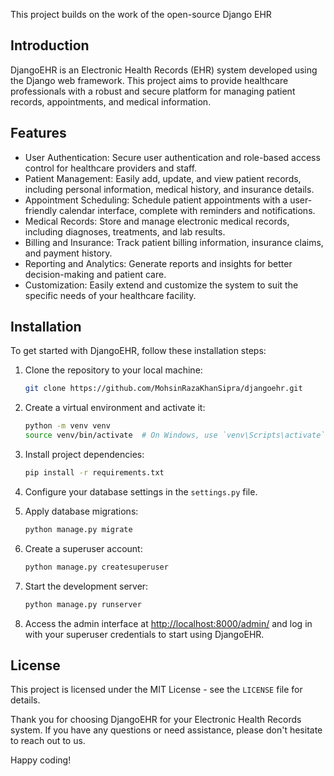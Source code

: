 ﻿This project builds on the work of the open-source Django EHR

## Introduction

DjangoEHR is an Electronic Health Records (EHR) system developed using the Django web framework. This project aims to provide healthcare professionals with a robust and secure platform for managing patient records, appointments, and medical information.

## Features

- User Authentication: Secure user authentication and role-based access control for healthcare providers and staff.
- Patient Management: Easily add, update, and view patient records, including personal information, medical history, and insurance details.
- Appointment Scheduling: Schedule patient appointments with a user-friendly calendar interface, complete with reminders and notifications.
- Medical Records: Store and manage electronic medical records, including diagnoses, treatments, and lab results.
- Billing and Insurance: Track patient billing information, insurance claims, and payment history.
- Reporting and Analytics: Generate reports and insights for better decision-making and patient care.
- Customization: Easily extend and customize the system to suit the specific needs of your healthcare facility.

## Installation

To get started with DjangoEHR, follow these installation steps:

1. Clone the repository to your local machine:

    ```bash
    git clone https://github.com/MohsinRazaKhanSipra/djangoehr.git
    ```

2. Create a virtual environment and activate it:

    ```bash
    python -m venv venv
    source venv/bin/activate  # On Windows, use `venv\Scripts\activate`
    ```

3. Install project dependencies:

    ```bash
    pip install -r requirements.txt
    ```

4. Configure your database settings in the `settings.py` file.

5. Apply database migrations:

    ```bash
    python manage.py migrate
    ```

6. Create a superuser account:

    ```bash
    python manage.py createsuperuser
    ```

7. Start the development server:

    ```bash
    python manage.py runserver
    ```

8. Access the admin interface at [http://localhost:8000/admin/](http://localhost:8000/admin/) and log in with your superuser credentials to start using DjangoEHR.

## License

This project is licensed under the MIT License - see the `LICENSE` file for details.

Thank you for choosing DjangoEHR for your Electronic Health Records system. If you have any questions or need assistance, please don't hesitate to reach out to us.

Happy coding!
